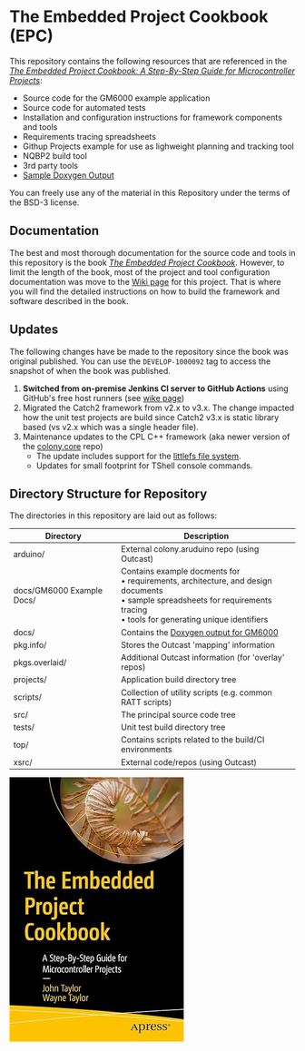 # The Embedded Project Cookbook (EPC) 

This repository contains the following resources that are referenced in the [*The Embedded Project Cookbook: A Step-By-Step Guide for Microcontroller Projects*](https://amzn.to/3YgrCWc):

- Source code for the GM6000 example application
- Source code for automated tests
- Installation and configuration instructions for framework components and tools
- Requirements tracing spreadsheets
- Githup Projects example for use as lighweight planning and tracking tool
- NQBP2 build tool
- 3rd party tools
- [Sample Doxygen Output](https://johnttaylor.github.io/epc/namespaces.html)

You can freely use any of the material in this Repository under the terms of the BSD-3 license.

## Documentation

The best and most thorough documentation for the source code and tools in this repository is the book [*The Embedded Project Cookbook*](https://amzn.to/3YgrCWc). However, to limit the length of the book, most of the project and tool configuration documentation was move to the [Wiki page](https://github.com/johnttaylor/epc/wiki) for this project. That is where you will find the detailed instructions on how to build the framework and software described in the book.

## Updates

The following changes have be made to the repository since the book was original published.  You can use the `DEVELOP-1000092` tag to access the snapshot of when the book was published.

1. **Switched from on-premise Jenkins CI server to GitHub Actions** using GitHub's free host runners (see [wike page](https://github.com/johnttaylor/epc/wiki/Git-Actions-CI))
2. Migrated the Catch2 framework from v2.x to v3.x.  The change impacted how the unit test projects are build since Catch2 v3.x is static library based (vs v2.x which was a single header file).
3. Maintenance updates to the CPL C++ framework (aka newer version of the [colony.core](https://github.com/johnttaylor/colony.core) repo)
   - The update includes support for the [littlefs file system](https://github.com/littlefs-project/littlefs).
   - Updates for small footprint for TShell console commands.

## Directory Structure for Repository

The directories in this repository are laid out as follows:

|Directory         |Description                                             |
|------------------|--------------------------------------------------------|
|arduino/      |External colony.aruduino repo (using Outcast)           |
|docs/GM6000 Example Docs/ |Contains example docments for <br>• requirements, architecture, and design documents<br>• sample spreadsheets for requirements tracing<br>• tools for generating unique identifiers|
|docs/         |Contains the [Doxygen output for GM6000](https://johnttaylor.github.io/epc/namespaces.html) |
|pkg.info/     |Stores the Outcast 'mapping' information                |
|pkgs.overlaid/|Additional Outcast information (for 'overlay' repos)    |
|projects/     |Application build directory tree                        |
|scripts/      |Collection of utility scripts (e.g. common RATT scripts)|
|src/          |The principal source code tree                          |
|tests/        |Unit test build directory tree                          |
|top/          |Contains scripts related to the build/CI environments   |
|xsrc/         |External code/repos (using Outcast)                     |

[![Alt text](https://github.com/johnttaylor/epc/blob/main/top/book-cover.jpg "Book Cover")](https://amzn.to/3YgrCWc)
